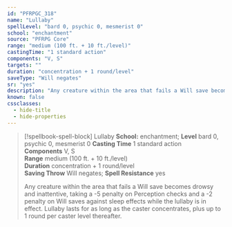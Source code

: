 ```yaml
---
id: "PFRPGC_318"
name: "Lullaby"
spellLevel: "bard 0, psychic 0, mesmerist 0"
school: "enchantment"
source: "PFRPG Core"
range: "medium (100 ft. + 10 ft./level)"
castingTime: "1 standard action"
components: "V, S"
targets: ""
duration: "concentration + 1 round/level"
saveType: "Will negates"
sr: "yes"
description: "Any creature within the area that fails a Will save becomes drowsy and inattentive, taking a -5 penalty on Perception checks and a -2 penalty on Will saves against sleep effects while the lullaby is in effect. Lullaby lasts for as long as the caster concentrates, plus up to 1 round per caster level thereafter."
known: false
cssclasses:
  - hide-title
  - hide-properties
---
```


> [!spellbook-spell-block] Lullaby
> **School:** enchantment; **Level** bard 0, psychic 0, mesmerist 0
> **Casting Time** 1 standard action  
> **Components** V, S  
> **Range** medium (100 ft. + 10 ft./level)  
> **Duration** concentration + 1 round/level  
> **Saving Throw** Will negates; **Spell Resistance** yes
> 
> Any creature within the area that fails a Will save becomes drowsy and inattentive, taking a -5 penalty on Perception checks and a -2 penalty on Will saves against sleep effects while the lullaby is in effect. Lullaby lasts for as long as the caster concentrates, plus up to 1 round per caster level thereafter.